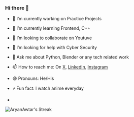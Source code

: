 ### Hi there 👋

- 🔭 I’m currently working on Practice Projects 
- 🌱 I’m currently learning Frontend, C++
- 👯 I’m looking to collaborate on Youtuve
- 🤔 I’m looking for help with Cyber Security
- 💬 Ask me about Python, Blender or any tech related work
- 📫 How to reach me: On [X](https://x.com/Aryanawtar), [LinkedIn](https://www.linkedin.com/in/aryan-raj-39a8b61b1/), [Instagram](https://www.instagram.com/aryanraj.1612)
- 😄 Pronouns: He/His
- ⚡ Fun fact: I watch anime everyday

- 
![AryanAwtar's Streak](https://github-readme-streak-stats.herokuapp.com/?user=AryanAwtar&theme=vue-dark&hide_border=true)
